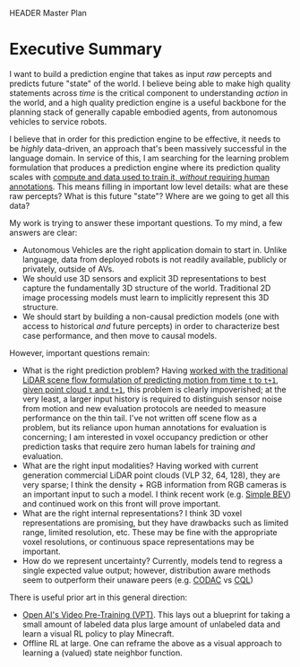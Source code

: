 HEADER Master Plan

# Executive Summary

I want to build a prediction engine that takes as input _raw_ percepts and predicts future "state" of the world. I believe being able to make high quality statements across _time_ is the critical component to understanding _action_ in the world, and a high quality prediction engine is a useful backbone for the planning stack of generally capable embodied agents, from autonomous vehicles to service robots.

I believe that in order for this prediction engine to be effective, it needs to be _highly_ data-driven, an approach that's been massively successful in the language domain. In service of this, I am searching for the learning problem formulation that produces a prediction engine where its prediction quality scales with [compute and data used to train it, *without* requiring human annotations](http://www.incompleteideas.net/IncIdeas/BitterLesson.html). This means filling in important low level details: what are these raw percepts? What is this future "state"? Where are we going to get all this data?

My work is trying to answer these important questions. To my mind, a few answers are clear: 

 - Autonomous Vehicles are the right application domain to start in. Unlike language, data from deployed robots is not readily available, publicly or privately, outside of AVs. 
 - We should use 3D sensors and explicit 3D representations to best capture the fundamentally 3D structure of the world. Traditional 2D image processing models must learn to implicitly represent this 3D structure.
 - We should start by building a non-causal prediction models (one with access to historical _and_ future percepts) in order to characterize best case performance, and then move to causal models.
 
 However, important questions remain:

- What is the right prediction problem? Having [worked with the traditional LiDAR scene flow formulation of predicting motion from time `t` to `t+1`, given point cloud `t` and `t+1`](./zeroflow.html), this problem is clearly impoverished; at the very least, a larger input history is required to distinguish sensor noise from motion and new evaluation protocols are needed to measure performance on the thin tail. I've not written off scene flow as a problem, but its reliance upon human annotations for evaluation is concerning; I am interested in voxel occupancy prediction or other prediction tasks that require zero human labels for training _and_ evaluation.
 - What are the right input modalities? Having worked with current generation commercial LiDAR point clouds (VLP 32, 64, 128), they are very sparse; I think the density + RGB information from RGB cameras is an important input to such a model. I think recent work (e.g. [Simple BEV](https://simple-bev.github.io/)) and continued work on this front will prove important.
 - What are the right internal representations? I think 3D voxel representations are promising, but they have drawbacks such as limited range, limited resolution, etc. These may be fine with the appropriate voxel resolutions, or continuous space representations may be important.
 - How do we represent uncertainty? Currently, models tend to regress a single expected value output; however, distribution aware methods seem to outperform their unaware peers (e.g. [CODAC](https://www.seas.upenn.edu/~dineshj/publication/ma-2021-conservative/) vs [CQL](https://sites.google.com/view/cql-offline-rl))
 
There is useful prior art in this general direction:

 - [Open AI's Video Pre-Training (VPT)](https://openai.com/research/vpt). This lays out a blueprint for taking a small amount of labeled data plus large amount of unlabeled data and learn a visual RL policy to play Minecraft.
 - Offline RL at large. One can reframe the above as a visual approach to learning a (valued) state neighbor function.

<!--
# Illustrative Example: `N` Queens

The `N` Queens Problem asks how to place `N` Queens on an `N x N` chessboard such that no two queens are capturing each other. Naively, a solution can be found via search over an `N x N` array of text characters; each character represents a piece with its unicode representation, or a space character for an empty piece. Search can be done in this representation by repeatedly flipping characters between the ♕ and space, either randomly or via a heuristic, until a satisfying board configuration can be found. However, this representation admits many invalid board configurations: the search process itself must enforce all constraints, e.g. there being only queens on the board, exactly `N` queens on the board, and the queens being in a satisfying position.

A more tailored representation is an `N` row array of entries `1` to `N`; the index of an entry represents the row its queen will sit on, and each entry value represents the column its queen will sit on. This representation bakes in many of the constraints of the problem itself: by construction there must be exactly `N` queens on the board and each row can only have a single queen on it (two queens on the same row would be capturing and thus invalid). Search can be done on this representation by repeatedly generating entries and verifying that there are not duplicate entries (meaning two queens are on the same column and thus invalid) and then simply checking for diagonal captures.

One could imagine the existence of an even more tailored representation: a random `N` dimensional vector space (and an injective map to only valid `N` Queens solutions). Search with this representation is trivial --- generate _any_ random finite `N` dimensional vector, give it to the map, and receive a satisfying solution.

This problem illustrates the tradeoff between representation and search for problem solving --- on the one extreme you have an _uncompressed_ representation that requires a significant amount of clever search to pick through the state space in order to solve the problem; on the other extreme you have a highly _compressed_ representation that discards all irrelevant information and preserves all relevant information, allowing search to collapse to a single trivial sampling step. 

But it also illustrates the tradeoff between reduced search and reduced "generalization" --- the second and third representations are clearly better for solving the `N` Queens problem, but if you also want to _play_ chess, only the first representation is capable of doing so; neither the second nor third representations can represent a _single_ legal board position. Note of course that "generalization" is only a relative term, e.g. none of the representations can play [four-handed chess](https://en.wikipedia.org/wiki/Four-player_chess) (in general, for any finite sized representation, you can construct a problem that requires more information to solve than can be fit into this representation).

# (Visual) Representation Learning and Reinforcement Learning

In RL theory, the state space is assumed to be given as part of the problem definition --- if the state has all of the "relevant" information, then it's an MDP, and if not, it's a POMDP. In RL practice, the state space is very important to the quality of the final learned policy --- 

Reinforcement Learning is a prime example of the interaction between representation and planning in a learning context. The state space is assumed to be given as part of the MDP; if the state does not contain all relevant problem information, it becomes a  part of the definition of an MDP, a state space is given, with the goal of learning a policy that maximizes a given reward to an agent following the policy.


I believe the shortest path to getting robust, generally capable robots in the real world is through the construction of a high quality prediction engine that serves as the core for a planning system.

The key open question: what is the learning problem formulation that allows us to build this prediction engine using only [compute and data, *without* requiring human annotations](http://www.incompleteideas.net/IncIdeas/BitterLesson.html).

The key open question: what is the problem formulation that allows us to scale 

The world is fundamentally 3D, but currently most vision systems focus on 2D data simply due to general availability of RGB images and strong hardware acceleration for standard processing methods (e.g. 2D convolutions). I am interested in building such scalable vision systems on top of 3D sensor data (e.g. LiDAR, Stereo) that reasons natively in 3D, in the hope that these 3D representations are more useful for quickly and robustly learning downstream behavioral tasks compared to their 2D counterparts.
-->